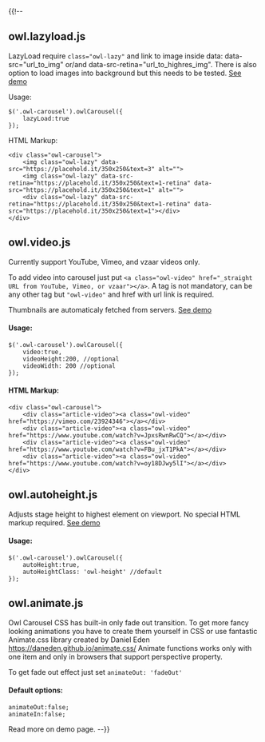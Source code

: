 
{{!--

## owl.lazyload.js

LazyLoad require `class="owl-lazy"` and link to image inside data: data-src="url_to_img" or/and data-src-retina="url_to_highres_img".
There is also option to load images into background but this needs to be tested. [See demo](/demos/demo.html)

Usage:

```
$('.owl-carousel').owlCarousel({
	lazyLoad:true
});
```
HTML Markup:
```
<div class="owl-carousel">
	<img class="owl-lazy" data-src="https://placehold.it/350x250&text=3" alt="">
	<img class="owl-lazy" data-src-retina="https://placehold.it/350x250&text=1-retina" data-src="https://placehold.it/350x250&text=1" alt="">
	<div class="owl-lazy" data-src-retina="https://placehold.it/350x250&text=1-retina" data-src="https://placehold.it/350x250&text=1"></div>
</div>
```

## owl.video.js

Currently support YouTube, Vimeo, and vzaar videos only.

To add video into carousel just put `<a class="owl-video" href="_straight URL from YouTube, Vimeo, or vzaar"></a>`.
A tag is not mandatory, can be any other tag but `"owl-video"` and href with url link is required.

Thumbnails are automaticaly fetched from servers. [See demo](/demos/demo.html)

#### Usage:
```
$('.owl-carousel').owlCarousel({
	video:true,
	videoHeight:200, //optional
	videoWidth: 200 //optional
});
```
#### HTML Markup:
```
<div class="owl-carousel">
	<div class="article-video"><a class="owl-video" href="https://vimeo.com/23924346"></a></div>
	<div class="article-video"><a class="owl-video" href="https://www.youtube.com/watch?v=JpxsRwnRwCQ"></a></div>
	<div class="article-video"><a class="owl-video" href="https://www.youtube.com/watch?v=FBu_jxT1PkA"></a></div>
	<div class="article-video"><a class="owl-video" href="https://www.youtube.com/watch?v=oy18DJwy5lI"></a></div>
</div>
```

## owl.autoheight.js

Adjusts stage height to highest element on viewport. No special HTML markup required. [See demo](/demos/demo.html)

#### Usage:
```
$('.owl-carousel').owlCarousel({
	autoHeight:true,
	autoHeightClass: 'owl-height' //default
});
```

## owl.animate.js

Owl Carousel CSS has built-in only fade out transition. To get more fancy looking animations you have to create them yourself in CSS or use fantastic Animate.css library created by Daniel Eden https://daneden.github.io/animate.css/
Animate functions works only with one item and only in browsers that support perspective property.

To get fade out effect just set `animateOut: 'fadeOut'`

#### Default options:
```
animateOut:false;
animateIn:false;
```
Read more on demo page. --}}
